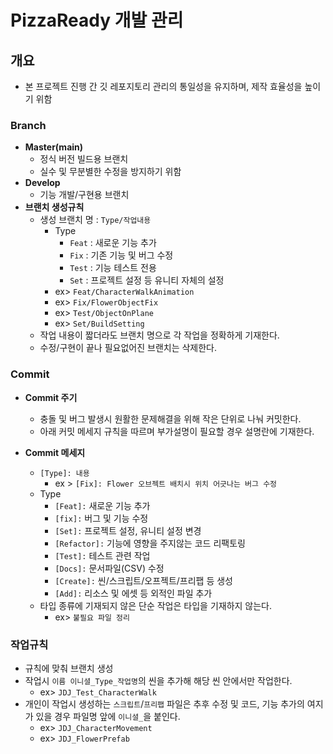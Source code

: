 # PizzaReady 개발 관리

## 개요
 - 본 프로젝트 진행 간 깃 레포지토리 관리의 통일성을 유지하며, 제작 효율성을 높이기 위함

### Branch
- **Master(main)**
  - 정식 버전 빌드용 브랜치
  - 실수 및 무분별한 수정을 방지하기 위함
- **Develop**
  - 기능 개발/구현용 브랜치
- **브랜치 생성규칙**
  - 생성 브랜치 명 : `Type/작업내용`
    - Type
      - `Feat` : 새로운 기능 추가
      - `Fix` : 기존 기능 및 버그 수정
      - `Test` : 기능 테스트 전용
      - `Set` : 프로젝트 설정 등 유니티 자체의 설정
    - ex> `Feat/CharacterWalkAnimation`
    - ex> `Fix/FlowerObjectFix`
    - ex> `Test/ObjectOnPlane`
    - ex> `Set/BuildSetting`
  - 작업 내용이 짧더라도 브랜치 명으로 각 작업을 정확하게 기재한다.
  - 수정/구현이 끝나 필요없어진 브랜치는 삭제한다.

###  Commit
 - **Commit 주기**
   - 충돌 및 버그 발생시 원활한 문제해결을 위해 작은 단위로 나눠 커밋한다.
   - 아래 커밋 메세지 규칙을 따르며 부가설명이 필요할 경우 설명란에 기재한다.

 - **Commit 메세지**
   - `[Type]: 내용`
     - ex > `[Fix]: Flower 오브젝트 배치시 위치 어긋나는 버그 수정`
   - Type
     - `[Feat]:` 새로운 기능 추가
     - `[fix]:` 버그 및 기능 수정
     - `[Set]:` 프로젝트 설정, 유니티 설정 변경
     - `[Refactor]:` 기능에 영향을 주지않는 코드 리팩토링
     - `[Test]:` 테스트 관련 작업
     - `[Docs]:` 문서파일(CSV) 수정
     - `[Create]:` 씬/스크립트/오프젝트/프리팹 등 생성
     - `[Add]:` 리소스 및 에셋 등 외적인 파일 추가
    - 타입 종류에 기재되지 않은 단순 작업은 타입을 기재하지 않는다.
      - ex> `불필요 파일 정리`
  
### 작업규칙
- 규칙에 맞춰 브랜치 생성
- 작업시 `이름 이니셜_Type_작업명`의 씬을 추가해 해당 씬 안에서만 작업한다.
  - ex> `JDJ_Test_CharacterWalk`
- 개인이 작업시 생성하는 `스크립트`/`프리팹` 파일은 추후 수정 및 코드, 기능 추가의 여지가 있을 경우 파일명 앞에 `이니셜_`을 붙인다.
  - ex> `JDJ_CharacterMovement`
  - ex> `JDJ_FlowerPrefab`
